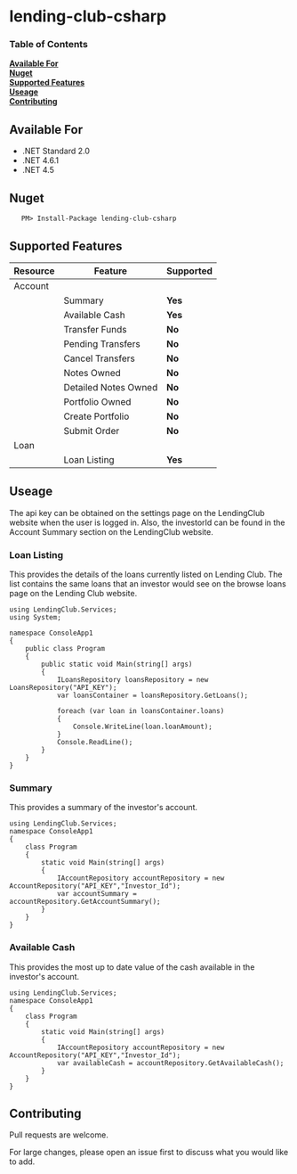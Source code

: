 # lending-club-csharp

### Table of Contents
**[Available For](#available-for)**<br>
**[Nuget](#nuget)**<br>
**[Supported Features](#supported-features)**<br>
**[Useage](#useage)**<br>
**[Contributing](#contributing)**<br>


## Available For
- .NET Standard 2.0
- .NET 4.6.1
- .NET 4.5


## Nuget

 ```
    PM> Install-Package lending-club-csharp
```

## Supported Features
|Resource|Feature|Supported|
|------|--------------|-------------|
|Account|||
||Summary|**Yes**|
||Available Cash|**Yes**|
||Transfer Funds|**No**|
||Pending Transfers|**No**|
||Cancel Transfers|**No**|
||Notes Owned|**No**|
||Detailed Notes Owned|**No**|
||Portfolio Owned|**No**|
||Create Portfolio|**No**|
||Submit Order|**No**|
|Loan|||
||Loan Listing|**Yes**|



## Useage
The api key can be obtained on the settings page on the LendingClub website when the user is logged in. Also, the investorId can be found in the Account Summary section on the LendingClub website. 

### Loan Listing	
This provides the details of the loans currently listed on Lending Club. The list contains the same loans that an investor would see on the browse loans page on the Lending Club website.
```
using LendingClub.Services;
using System;

namespace ConsoleApp1
{
    public class Program
    {
        public static void Main(string[] args)
        {
            ILoansRepository loansRepository = new LoansRepository("API_KEY");
            var loansContainer = loansRepository.GetLoans();

            foreach (var loan in loansContainer.loans)
            {
                Console.WriteLine(loan.loanAmount);
            }
            Console.ReadLine();
        }
    }
}
```

### Summary
This provides a summary of the investor's account.
```
using LendingClub.Services;
namespace ConsoleApp1
{
    class Program
    {
        static void Main(string[] args)
        {
            IAccountRepository accountRepository = new AccountRepository("API_KEY","Investor_Id");
            var accountSummary = accountRepository.GetAccountSummary();
        }
    }
}
```

### Available Cash
This provides the most up to date value of the cash available in the investor's account.
```
using LendingClub.Services;
namespace ConsoleApp1
{
    class Program
    {
        static void Main(string[] args)
        {
            IAccountRepository accountRepository = new AccountRepository("API_KEY","Investor_Id");
            var availableCash = accountRepository.GetAvailableCash();
        }
    }
}
```


## Contributing

Pull requests are welcome. 

For large changes, please open an issue first to discuss what you would like to add.

